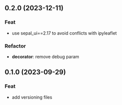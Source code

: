 ## 0.2.0 (2023-12-11)

### Feat

- use sepal_ui==2.17 to avoid conflicts with ipyleaflet

### Refactor

- **decorator**: remove debug param

## 0.1.0 (2023-09-29)

### Feat

- add versioning files
